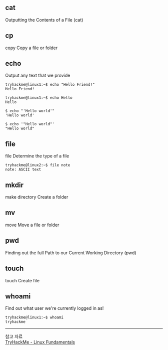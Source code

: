 ## cat	
Outputting the Contents of a File (cat)


## cp
copy	Copy a file or folder   


## echo	
Output any text that we provide
```
tryhackme@linux1:~$ echo "Hello Friend!"
Hello Friend!

tryhackme@linux1:~$ echo Hello
Hello

$ echo "'Hello world'"
'Hello world'

$ echo '"Hello world"'
"Hello world"
```

## file	
file	Determine the type of a file   
```
tryhackme@linux2:~$ file note
note: ASCII text
```
## mkdir
make directory	Create a folder   

## mv
move	Move a file or folder     

## pwd
Finding out the full Path to our Current Working Directory (pwd)


## touch	
touch	Create file   


## whoami	
Find out what user we're currently logged in as!
```
tryhackme@linux1:~$ whoami
tryhackme
```

---
참고 자료   
[TryHackMe - Linux Fundamentals](https://tryhackme.com/module/linux-fundamentals)


